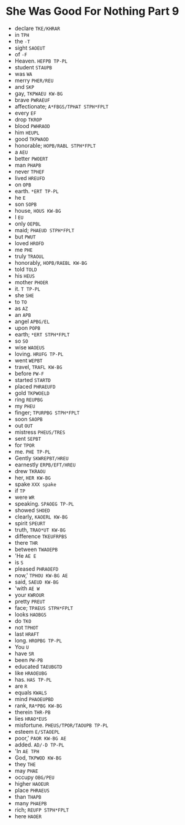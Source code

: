 # She Was Good For Nothing Part 9

* declare `TKE/KHRAR`
* in `TPH`
* the `-T`
* sight `SAOEUT`
* of `-F`
* Heaven. `HEFPB TP-PL`
* student `STAUPB`
* was `WA`
* merry `PHER/REU`
* and `SKP`
* gay, `TKPWAEU KW-BG`
* brave `PWRAEUF`
* affectionate; `A*FBGS/TPHAT STPH*FPLT`
* every `EF`
* drop `TKROP`
* blood `PWHRAOD`
* him `HEUPL`
* good `TKPWAOD`
* honorable; `HOPB/RABL STPH*FPLT`
* a `AEU`
* better `PWOERT`
* man `PHAPB`
* never `TPHEF`
* lived `HREUFD`
* on `OPB`
* earth. `*ERT TP-PL`
* he `E`
* son `SOPB`
* house, `HOUS KW-BG`
* I `EU`
* only `OEPBL`
* maid; `PHAEUD STPH*FPLT`
* but `PWUT`
* loved `HROFD`
* me `PHE`
* truly `TRAOUL`
* honorably, `HOPB/RAEBL KW-BG`
* told `TOLD`
* his `HEUS`
* mother `PHOER`
* it. `T TP-PL`
* she `SHE`
* to `TO`
* as `AZ`
* an `APB`
* angel `APBG/EL`
* upon `POPB`
* earth; `*ERT STPH*FPLT`
* so `SO`
* wise `WAOEUS`
* loving. `HRUFG TP-PL`
* went `WEPBT`
* travel, `TRAFL KW-BG`
* before `PW-F`
* started `STARTD`
* placed `PHRAEUFD`
* gold `TKPWOELD`
* ring `REUPBG`
* my `PHEU`
* finger; `TPURPBG STPH*FPLT`
* soon `SAOPB`
* out `OUT`
* mistress `PHEUS/TRES`
* sent `SEPBT`
* for `TPOR`
* me. `PHE TP-PL`
* Gently `SKWREPBT/HREU`
* earnestly `ERPB/EFT/HREU`
* drew `TKRAOU`
* her, `HER KW-BG`
* spake `XXX spake`
* if `TP`
* were `WR`
* speaking. `SPAOEG TP-PL`
* showed `SHOED`
* clearly, `KAOERL KW-BG`
* spirit `SPEURT`
* truth, `TRAO*UT KW-BG`
* difference `TKEUFRPBS`
* there `THR`
* between `TWAOEPB`
* 'He `AE E`
* is `S`
* pleased `PHRAOEFD`
* now,' `TPHOU KW-BG AE`
* said, `SAEUD KW-BG`
* 'with `AE W`
* your `KWROUR`
* pretty `PREUT`
* face; `TPAEUS STPH*FPLT`
* looks `HAOBGS`
* do `TKO`
* not `TPHOT`
* last `HRAFT`
* long. `HROPBG TP-PL`
* You `U`
* have `SR`
* been `PW-PB`
* educated `TAEUBGTD`
* like `HRAOEUBG`
* has. `HAS TP-PL`
* are `R`
* equals `KWALS`
* mind `PHAOEUPBD`
* rank, `RA*PBG KW-BG`
* therein `THR-PB`
* lies `HRAO*EUS`
* misfortune. `PHEUS/TPOR/TAOUPB TP-PL`
* esteem `E/STAOEPL`
* poor,' `PAOR KW-BG AE`
* added. `AD/-D TP-PL`
* 'In `AE TPH`
* God, `TKPWOD KW-BG`
* they `THE`
* may `PHAE`
* occupy `OBG/PEU`
* higher `HAOEUR`
* place `PHRAEUS`
* than `THAPB`
* many `PHAEPB`
* rich; `REUFP STPH*FPLT`
* here `HAOER`
